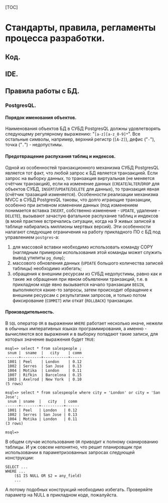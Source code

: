 [TOC]

Стандарты, правила, регламенты процесса разработки.
===================================================

Код.
----

IDE.
----

Правила работы с БД.
--------------------

### PostgresQL.

#### Порядок именования объектов.

Наименования объектов БД в СУБД PostgresQL должны удовлетворять следующему регулярному выражению: "`[a-z][a-z_0-9]*`". Все остальные символы, например, верхний регистр (`[A-Z]`), дефис ("`-`"), точка ("`.`") - недопустимы.

#### Предотвращение распухания таблиц и индексов.

Одной из особенностей транзакционного механизма СУБД PostgresQL является тот факт, что любой запрос к БД является транзакцией. Если запрос на выборку данных, то транзакция виртуальная (не меняется счётчик транзакций), если на изменение данных (`CREATE`/`ALTER`/`DROP` для объектов СУБД, `INSERT`/`UPDATE`/`DELETE` для данных), то транзакция явная (счётчик тразакций изменяется).
Особенности реализации механизма MVCC в СУБД PostgresQL таковы, что долго играющие транзакции, особенно при активном изменении данных (под изменением понимается вставка `INSERT`, собственно изменение - `UPDATE`, удаление - `DELETE`), вызывают зачастую фатальное распухание таблиц и индексов (в моей практике встречались ситуации, когда на 9 живых записей в таблице набирались миллионы мертвых версий). Эти особенности налагают следующие ограничения на работу прикладного ПО с БД под управлением `postgres`-а:

1. для массовой вставки необходимо использовать команду COPY (наглядным примером использования этой команды может служить вывод утилиты `pg_dump`);
2. массового обновления данных (`UPDATE` большого количества записей таблицы) необходимо избегать;
3. обращения к внешним ресурсам из СУБД недопустимы, равно как и такие же обращения при явном объявлении транзакций, т.е. в прикладном коде явно вызывается начало транзакции `BEGIN`, выполняются какие-то запросы, затем происходит обращение к внешним ресурсам с результатами запросов, и только потом фиксирование (`COMMIT`) или откат (`ROLLBACK`) транзакции.

#### Производительность.

В `SQL` оператор `OR` в выражении `WHERE` работает несколько иначе, нежели в обычных императивных языках программирования, а именно - вычисляются все выражения и в выборку попадают такие записи, для которых значение выражения будет `TRUE`:

```
msql=> select * from salespeople ;
 snum |  sname  |   city    | comm 
------+---------+-----------+------
 1001 | Peel    | London    | 0.12
 1002 | Serres  | San Jose  | 0.13
 1004 | Motika  | London    | 0.11
 1007 | Rifkin  | Barcelona | 0.15
 1003 | Axelrod | New York  | 0.10
(5 rows)

msql=> select * from salespeople where city = 'London' or city = 'San Jose';
 snum | sname  |   city   | comm 
------+--------+----------+------
 1001 | Peel   | London   | 0.12
 1002 | Serres | San Jose | 0.13
 1004 | Motika | London   | 0.11
(3 rows)

msql=>
```

В общем случае использование `OR` приводит к полному сканированию таблицы. И уж совсем непонятно, что решит планировщик при использовании в параметризованных запросах следующей конструкции:

```
SELECT ...
WHERE ...
    ($1 IS NULL OR $2 = any_field)
    ...
```

А потому подобных конструкций необходимо избегать. Проверяйте параметр на NULL в прикладном коде, пожалуйста.
